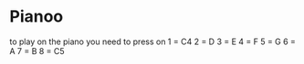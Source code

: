 # Pianoo
to play on the piano you need to press on
1 = C4 
2 = D 
3 = E
4 = F
5 = G
6 = A
7 = B
8 = C5
